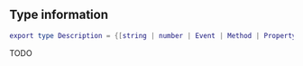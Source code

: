 ## Type information
```lua
export type Description = {[string | number | Event | Method | PropertyChangedSignal | Attribute | AttributeChangedSignal]: any}
```

TODO